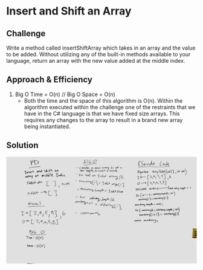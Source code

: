 # Insert and Shift an Array

## Challenge
Write a method called insertShiftArray which takes in an array and the value to be added. 
Without utilizing any of the built-in methods available to your language, return an array with the 
new value added at the middle index. 

## Approach & Efficiency

1. Big O Time = O(n) // Big O Space = O(n)
	- Both the time and the space of this algorithm is O(n). Within the algorithm executed within the challenge
	one of the restraints that we have in the C# language is that we have fixed size arrays. This requires
	any changes to the array to result in a brand new array being instantiated. 

## Solution

![Whiteboard](https://github.com/Bigrig72/data_structures_and_algorithms_401/blob/master/assets/whiteboard%201.jpg)
